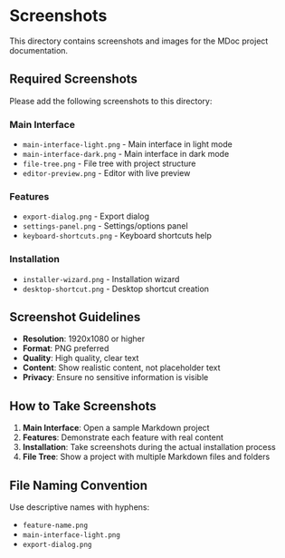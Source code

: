 # Screenshots

This directory contains screenshots and images for the MDoc project documentation.

## Required Screenshots

Please add the following screenshots to this directory:

### Main Interface
- `main-interface-light.png` - Main interface in light mode
- `main-interface-dark.png` - Main interface in dark mode
- `file-tree.png` - File tree with project structure
- `editor-preview.png` - Editor with live preview

### Features
- `export-dialog.png` - Export dialog
- `settings-panel.png` - Settings/options panel
- `keyboard-shortcuts.png` - Keyboard shortcuts help

### Installation
- `installer-wizard.png` - Installation wizard
- `desktop-shortcut.png` - Desktop shortcut creation

## Screenshot Guidelines

- **Resolution**: 1920x1080 or higher
- **Format**: PNG preferred
- **Quality**: High quality, clear text
- **Content**: Show realistic content, not placeholder text
- **Privacy**: Ensure no sensitive information is visible

## How to Take Screenshots

1. **Main Interface**: Open a sample Markdown project
2. **Features**: Demonstrate each feature with real content
3. **Installation**: Take screenshots during the actual installation process
4. **File Tree**: Show a project with multiple Markdown files and folders

## File Naming Convention

Use descriptive names with hyphens:
- `feature-name.png`
- `main-interface-light.png`
- `export-dialog.png`
